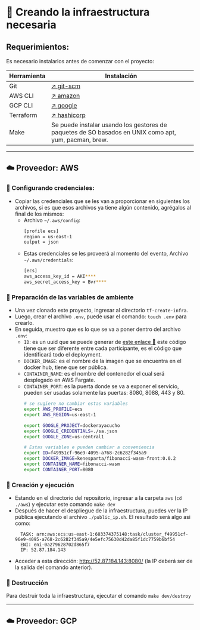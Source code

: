 # 🚀 Creando la infraestructura necesaria

## Requerimientos:

Es necesario instalarlos antes de comenzar con el proyecto:

| Herramienta | Instalación                                                                                          |
|-------------|------------------------------------------------------------------------------------------------------|
| Git         | [↗️ git-scm](https://git-scm.com/downloads)                                                          |
| AWS CLI     | [↗️ amazon](https://docs.aws.amazon.com/cli/latest/userguide/getting-started-install.html)           |
| GCP CLI     | [↗️ google](https://cloud.google.com/sdk/docs/install)                                               |
| Terraform   | [↗️ hashicorp](https://developer.hashicorp.com/terraform/downloads?product_intent=terraform)         |
| Make        | Se puede instalar usando los gestores de paquetes de SO basados en UNIX como apt, yum, pacman, brew. |

---

## ☁️ Proveedor: AWS

### 🔐 Configurando credenciales:

- Copiar las credenciales que se les van a proporcionar en siguientes los archivos, si es que esos
  archivos ya tiene algún contenido, agrégalos al final de los mismos:
    - Archivo `~/.aws/config`:
      ```sh
      [profile ecs]
      region = us-east-1
      output = json
      ```
    - Estas credenciales se les proveerá al momento del evento, Archivo `~/.aws/credentials`:
      ```sh
      [ecs]
      aws_access_key_id = AKI****
      aws_secret_access_key = Bvr****
      ```

### 🌳 Preparación de las variables de ambiente

- Una vez clonado este proyecto, ingresar al directorio `tf-create-infra`.
- Luego, crear el archivo `.env`, puede usar el comando: `touch .env` para crearlo.
- En seguida, muestro que es lo que se va a poner dentro del archivo `.env`:
    - `ID`: es un uuid que se puede generar de [este enlace 🔗](https://www.uuidgenerator.net/)
      este código tiene que ser diferente entre cada participante, es el código que identificará todo el deployment.
    - `DOCKER_IMAGE`: es el nombre de la imagen que se encuentra en el docker hub, tiene que ser pública.
    - `CONTAINER_NAME`: es el nombre del contenedor el cual será desplegado en AWS Fargate.
    - `CONTAINER_PORT`: es la puerta donde se va a exponer el servicio, pueden ser usadas solamente las puertas: 8080,
      8088, 443 y 80.
      ```sh
      # se sugiere no cambiar estas variables
      export AWS_PROFILE=ecs
      export AWS_REGION=us-east-1
      
      export GOOGLE_PROJECT=dockerayacucho
      export GOOGLE_CREDENTIALS=./sa.json
      export GOOGLE_ZONE=us-central1
      
      # Estas variables e pueden cambiar a conveniencia
      export ID=f49951cf-96e9-4095-a768-2c6282f345a9
      export DOCKER_IMAGE=kenesparta/fibonacci-wasm-front:0.0.2
      export CONTAINER_NAME=fibonacci-wasm
      export CONTAINER_PORT=8080
      ```

### 🧪 Creación y ejecución

- Estando en el directorio del repositorio, ingresar a la carpeta `aws` (`cd ./aws`) y ejecutar este comando `make dev`
- Después de hacer el despliegue de la infraestructura, puedes ver la IP pública ejecutando el
  archivo `./public_ip.sh`.
  El resultado será algo asi como:
  ```shell
    TASK: arn:aws:ecs:us-east-1:603374375148:task/cluster_f49951cf-96e9-4095-a768-2c6282f345a9/4e5efc75630d42da85f1dc7759b6bf54
    ENI: eni-0a279628702d865f7
    IP: 52.87.184.143
  ```
- Acceder a esta dirección: http://52.87.184.143:8080/ (la IP deberá ser de la salida del comando anterior).

### 🚨 Destrucción

Para destruir toda la infraestructura, ejecutar el comando `make dev/destroy`

---

## ☁️ Proveedor: GCP 
